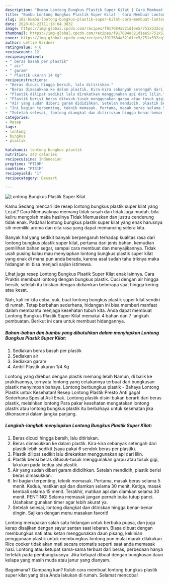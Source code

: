 ```yaml
---
description: "Bumbu Lontong Bungkus Plastik Super Kilat | Cara Membuat Lontong Bungkus Plastik Super Kilat Yang Lezat Sekali"
title: "Bumbu Lontong Bungkus Plastik Super Kilat | Cara Membuat Lontong Bungkus Plastik Super Kilat Yang Lezat Sekali"
slug: 102-bumbu-lontong-bungkus-plastik-super-kilat-cara-membuat-lontong-bungkus-plastik-super-kilat-yang-lezat-sekali
date: 2020-08-22T11:16:04.383Z
image: https://img-global.cpcdn.com/recipes/f917684a321d1ee5/751x532cq70/lontong-bungkus-plastik-super-kilat-foto-resep-utama.jpg
thumbnail: https://img-global.cpcdn.com/recipes/f917684a321d1ee5/751x532cq70/lontong-bungkus-plastik-super-kilat-foto-resep-utama.jpg
cover: https://img-global.cpcdn.com/recipes/f917684a321d1ee5/751x532cq70/lontong-bungkus-plastik-super-kilat-foto-resep-utama.jpg
author: Lettie Gardner
ratingvalue: 4.6
reviewcount: 12
recipeingredient:
- " beras basah per plastik"
- " air"
- " garam"
- " Plastik ukuran 14 Kg"
recipeinstructions:
- "Beras dicuci hingga bersih, lalu ditiriskan."
- "Beras dimasukkan ke dalam plastik. Kira-kira sebanyak setengah dari plastik lebih sedikit (saya pakai 6 sendok beras per plastik)."
- "Plastik dilipat sedikit lalu direkatkan menggunakan api dari lilin."
- "Plastik berisi beras ditusuk-tusuk menggunakan garpu atau tusuk gigi, lakukan pada kedua sisi plastik."
- "Air yang sudah diberi garam dididihkan. Setelah mendidih, plastik berisi beras dimasukkan."
- "Ini bagian terpenting, teknik memasak. Pertama, masak beras selama 5 menit. Kedua, matikan api dan diamkan selama 30 menit. Ketiga, masak kembali selama 15 menit. Terakhir, matikan api dan diamkan selama 30 menit. PENTING! Selama memasak jangan pernah buka tutup panci. Usahakan gunakan timer agar lebih akurat ya."
- "Setelah selesai, lontong diangkat dan ditiriskan hingga benar-benar dingin. Sajikan dengan menu masakan favorit!"
categories:
- Resep
tags:
- lontong
- bungkus
- plastik

katakunci: lontong bungkus plastik 
nutrition: 243 calories
recipecuisine: Indonesian
preptime: "PT19M"
cooktime: "PT31M"
recipeyield: "1"
recipecategory: Dessert

---
```



![Lontong Bungkus Plastik Super Kilat](https://img-global.cpcdn.com/recipes/f917684a321d1ee5/751x532cq70/lontong-bungkus-plastik-super-kilat-foto-resep-utama.jpg)

Kamu Sedang mencari ide resep lontong bungkus plastik super kilat yang Lezat? Cara Memasaknya memang tidak susah dan tidak juga mudah. bila keliru mengolah maka hasilnya Tidak Memuaskan dan justru cenderung tidak enak. Padahal lontong bungkus plastik super kilat yang enak harusnya sih memiliki aroma dan cita rasa yang dapat memancing selera kita.

Banyak hal yang sedikit banyak berpengaruh terhadap kualitas rasa dari lontong bungkus plastik super kilat, pertama dari jenis bahan, kemudian pemilihan bahan segar, sampai cara membuat dan menyajikannya. Tidak usah pusing kalau mau menyiapkan lontong bungkus plastik super kilat yang enak di mana pun anda berada, karena asal sudah tahu triknya maka hidangan ini bisa menjadi sajian istimewa.

Lihat juga resep Lontong Bungkus Plastik Super Kilat enak lainnya. Cara Praktis membuat lontong dengan bungkus plastik. Cuci dengan air hingga bersih, setelah itu tiriskan dengan didiamkan beberapa saat hingga kering atau kesat.


Nah, kali ini kita coba, yuk, buat lontong bungkus plastik super kilat sendiri di rumah. Tetap berbahan sederhana, hidangan ini bisa memberi manfaat dalam membantu menjaga kesehatan tubuh kita. Anda dapat membuat Lontong Bungkus Plastik Super Kilat memakai 4 bahan dan 7 langkah pembuatan. Berikut ini cara untuk membuat hidangannya.

<!--inarticleads1-->

##### Bahan-bahan dan bumbu yang dibutuhkan dalam menyiapkan Lontong Bungkus Plastik Super Kilat:

1. Sediakan  beras basah per plastik
1. Sediakan  air
1. Sediakan  garam
1. Ambil  Plastik ukuran 1/4 Kg


Lontong yang direbus dengan plastik memang lebih Namun, di balik ke praktisannya, ternyata lontong yang cetakannya terbuat dari bungkusan plastik menyimpan bahaya. Lontong berbungkus plastik - Bahaya Lontong Plastik untuk Kesehatan! Resep Lontong Plastik Presto Anti gagal Sederhana Spesial Asli Enak. Lontong plastik disini bukan berarti dari beras plastik, melainkan lontong Para pakar kesehatan mengatakan lontong plastik atau lontong bungkus plastik itu berbahaya untuk kesehatan jika dikonsumsi dalam jangka panjang. 

<!--inarticleads2-->

##### Langkah-langkah menyiapkan Lontong Bungkus Plastik Super Kilat:

1. Beras dicuci hingga bersih, lalu ditiriskan.
1. Beras dimasukkan ke dalam plastik. Kira-kira sebanyak setengah dari plastik lebih sedikit (saya pakai 6 sendok beras per plastik).
1. Plastik dilipat sedikit lalu direkatkan menggunakan api dari lilin.
1. Plastik berisi beras ditusuk-tusuk menggunakan garpu atau tusuk gigi, lakukan pada kedua sisi plastik.
1. Air yang sudah diberi garam dididihkan. Setelah mendidih, plastik berisi beras dimasukkan.
1. Ini bagian terpenting, teknik memasak. Pertama, masak beras selama 5 menit. Kedua, matikan api dan diamkan selama 30 menit. Ketiga, masak kembali selama 15 menit. Terakhir, matikan api dan diamkan selama 30 menit. PENTING! Selama memasak jangan pernah buka tutup panci. Usahakan gunakan timer agar lebih akurat ya.
1. Setelah selesai, lontong diangkat dan ditiriskan hingga benar-benar dingin. Sajikan dengan menu masakan favorit!


Lontong merupakan salah satu hidangan untuk berbuka puasa, dan juga kerap disajikan dengan sayur santan saat lebaran. Biasa dibuat dengan membungkus nati atau ketan menggunakan daun pisang, kekinian penggunaan plastik untuk membungkus lontong pun mulai marak dilakukan. Rice cooker tidak akan mati secara otomatis seperti saat anda memasak nasi. Lontong atau ketupat sama-sama terbuat dari beras, perbedaan hanya terletak pada pembungkusnya. Jika ketupat dibuat dengan bungkusan daun kelapa yang masih muda atau janur yang dianyam. 

Bagaimana? Gampang kan? Itulah cara membuat lontong bungkus plastik super kilat yang bisa Anda lakukan di rumah. Selamat mencoba!
